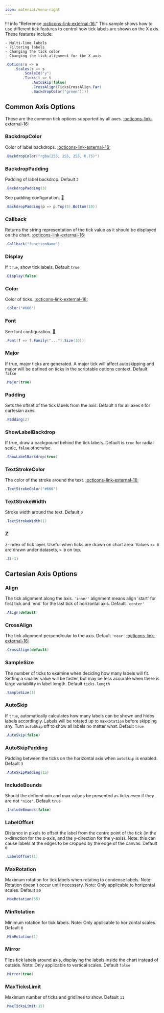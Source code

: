 ```yaml
---
icon: material/menu-right
---
```


!!! info "Reference [:octicons-link-external-16:](https://www.chartjs.org/docs/latest/samples/scale-options/ticks.html)"
	This sample shows how to use different tick features to control how tick labels are shown on the X axis. These features include:

	- Multi-line labels
	- Filtering labels
	- Changing the tick color
	- Changing the tick alignment for the X axis
	
```csharp hl_lines="4" linenums="1"
.Options(o => o
    .Scales(s => s
        .ScaleId("y")
        .Ticks(t => t
            .AutoSkip(false)
            .CrossAlign(TicksCrossAlign.Far)
            .BackdropColor("green"))))
```

## Common Axis Options
These are the common tick options supported by all axes.
[:octicons-link-external-16:](https://www.chartjs.org/docs/latest/axes/cartesian/#common-tick-options-to-all-axes)

### BackdropColor
Color of label backdrops.
[:octicons-link-external-16:](https://www.chartjs.org/docs/latest/general/colors.html)
```csharp
.BackdropColor("rgba(255, 255, 255, 0.75)")
```

### BackdropPadding
Padding of label backdrop. Default ```2```
```csharp
.BackdropPadding(3)
```
See padding configuration.
[:link:](../padding.md)
```csharp
.BackdropPadding(p => p.Top(5).Bottom(10))
```

### Callback
Returns the string representation of the tick value as it should be displayed on the chart.
[:octicons-link-external-16:](https://www.chartjs.org/docs/latest/axes/labelling.html#creating-custom-tick-formats)
```csharp
.Callback("functionName")
```

### Display
If ```true```, show tick labels. Default ```true```
```csharp
.Display(false)
```

### Color
Color of ticks.
[:octicons-link-external-16:](https://www.chartjs.org/docs/latest/general/colors.html)
```csharp
.Color("#666")
```

### Font
See font configuration.
[:link:](../font.md)
```csharp
.Font(f => f.Family("...").Size(10))
```

### Major
If true, major ticks are generated. 
A major tick will affect autoskipping and major will be defined on ticks in the scriptable options context.
Default ```false```
```csharp
.Major(true)
```

### Padding
Sets the offset of the tick labels from the axis. Default ```3``` for all axes ```0``` for cartesian axes.
```csharp
.Padding(2)
```

### ShowLabelBackdrop
If true, draw a background behind the tick labels.
Default is ```true``` for radial scale, ```false``` otherwise.
```csharp
.ShowLabelBackdrop(true)
```

### TextStrokeColor
The color of the stroke around the text.
[:octicons-link-external-16:](https://www.chartjs.org/docs/latest/general/colors.html)
```csharp
.TextStrokeColor("#666")
```

### TextStrokeWidth
Stroke width around the text. Default ```0```
```csharp
.TextStrokeWidth(1)
```

### Z
z-index of tick layer. Useful when ticks are drawn on chart area. Values ```<= 0``` are drawn under datasets, ```> 0``` on top.
```csharp
.Z(-1)
```

## Cartesian Axis Options

### Align
The tick alignment along the axis. ```'inner'``` alignment means align 'start' for first tick and 'end' for the last tick of horizontal axis.
Default ```'center'```
```csharp
.Align(default)
```

### CrossAlign
The tick alignment perpendicular to the axis. Default ```'near'```
[:octicons-link-external-16:](https://www.chartjs.org/docs/latest/axes/cartesian/#tick-alignment)
```csharp
.CrossAlign(default)
```

### SampleSize
The number of ticks to examine when deciding how many labels will fit. 
Setting a smaller value will be faster, but may be less accurate when there is large variability in label length.
Default ```ticks.length```
```csharp
.SampleSize(1)
```

### AutoSkip
If ```true```, automatically calculates how many labels can be shown and hides labels accordingly. 
Labels will be rotated up to ```maxRotation``` before skipping any. Turn ```autoSkip``` off to show all labels no matter what.
Default ```true```
```csharp
.AutoSkip(false)
```

### AutoSkipPadding
Padding between the ticks on the horizontal axis when ```autoSkip``` is enabled. Default ```3```
```csharp
.AutoSkipPadding(15)
```

### IncludeBounds
Should the defined min and max values be presented as ticks even if they are not ```"nice"```. Default ```true```
```csharp
.IncludeBounds(false)
```

### LabelOffset
Distance in pixels to offset the label from the centre point of the tick (in the x-direction for the x-axis, and the y-direction for the y-axis). 
Note: this can cause labels at the edges to be cropped by the edge of the canvas. Default ```0```
```csharp
.LabelOffset(1)
```

### MaxRotation
Maximum rotation for tick labels when rotating to condense labels. Note: Rotation doesn't occur until necessary. Note: Only applicable to horizontal scales.
Default ```50```
```csharp
.MaxRotation(55)
```

### MinRotation
Minimum rotation for tick labels. Note: Only applicable to horizontal scales. Default ```0```
```csharp
.MinRotation(1)
```

### Mirror
Flips tick labels around axis, displaying the labels inside the chart instead of outside. Note: Only applicable to vertical scales.
Default ```false```
```csharp
.Mirror(true)
```

### MaxTicksLimit
Maximum number of ticks and gridlines to show. Default ```11```
```csharp
.MaxTicksLimit(15)
```